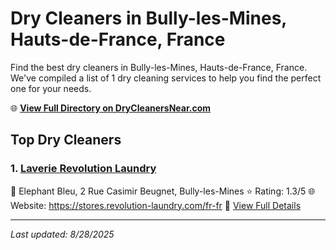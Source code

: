# Dry Cleaners in Bully-les-Mines, Hauts-de-France, France

Find the best dry cleaners in Bully-les-Mines, Hauts-de-France, France. We've compiled a list of 1 dry cleaning services to help you find the perfect one for your needs.

🌐 **[View Full Directory on DryCleanersNear.com](https://drycleanersnear.com/city/France/Hauts-de-France/Bully-les-Mines)**

## Top Dry Cleaners

### 1. [Laverie Revolution Laundry](https://drycleanersnear.com/dryCleaner/68ae67b3c95ff2c6096b1789/laverie-revolution-laundry)
📍 Elephant Bleu, 2 Rue Casimir Beugnet, Bully-les-Mines
⭐ Rating: 1.3/5
🌐 Website: https://stores.revolution-laundry.com/fr-fr
🔗 [View Full Details](https://drycleanersnear.com/dryCleaner/68ae67b3c95ff2c6096b1789/laverie-revolution-laundry)


---

*Last updated: 8/28/2025*
